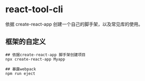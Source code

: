# react-tool-cli

依据 create-react-app 创建一个自己的脚手架，以及常见库的使用。

## 框架的自定义

```
## 依据create-react-app 脚手架创建项目
npx create-react-app Myapp

## 暴露webpack
npm run eject
```
